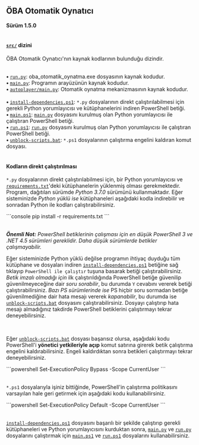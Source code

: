 <h2> ÖBA Otomatik Oynatıcı </h2>
<b> Sürüm 1.5.0 </b>
<br><br>

<h4><a href="/src/"><code>src/</code></a> dizini</h4>
<p> ÖBA Otomatik Oynatıcı'nın kaynak kodlarının bulunduğu dizindir. </p>
<br>
<b> • </b><code><a href="run.py">run.py</a></code>: oba_otomatik_oynatma.exe dosyasının kaynak kodudur.<br>
<b> • </b><code><a href="main.py">main.py</a></code>: Programın arayüzünün kaynak kodudur.<br>
<b> • </b><code><a href="autoplayer/main.py">autoplayer/main.py</a></code>: Otomatik oynatma mekanizmasının kaynak kodudur.<br><br>
<b> • </b><code><a href="install-dependencies.ps1">install-dependencies.ps1</a></code>:  <code>*.py</code> dosyalarının direkt 
çalıştırılabilmesi için gerekli Python yorumlayıcısı ve kütüphanelerini indiren PowerShell betiği.<br>
<b> • </b><code><a href="main.ps1">main.ps1</a></code>: <code><a href="main.py">main.py</a></code> dosyasını kurulmuş olan Python yorumlayıcısı ile çalıştıran PowerShell betiği.<br>
<b> • </b><code><a href="run.ps1">run.ps1</a></code>: <code><a href="run.py">run.py</a></code> dosyasını kurulmuş olan Python yorumlayıcısı ile çalıştıran PowerShell betiği.<br>
<b> • </b><code><a href="unblock-scripts.bat">unblock-scripts.bat</a></code>: <code>*.ps1</code> dosyalarının çalıştırma engelini kaldıran komut dosyası.<br><br>

<h4>Kodların direkt çalıştırılması</h4>
<p><code>*.py</code> dosyalarının direkt çalıştırılabilmesi için, bir Python yorumlayıcısı ve <code><a href="requirements.txt">requirements.txt</a></code>'deki kütüphanelerin yüklenmiş olması gerekmektedir. Program, dağıtılan sürümde <i>Python 3.7.0</i> sürümünü kullanmaktadır. Eğer sisteminizde <i>Python yüklü ise</i> kütüphaneleri aşağıdaki kodla indirebilir ve sonradan Python ile kodları çalıştırabilirsiniz.</p>
```console
pip install -r requirements.txt
```
<br><br>

<i><b>Önemli Not:</b> PowerShell betiklerinin çalışması için en düşük PowerShell 3 ve .NET 4.5 sürümleri gereklidir. Daha düşük sürümlerde betikler çalışmayabilir.</i>

<p>Eğer sisteminizde Python yüklü değilse programın ihtiyaç duyduğu tüm kütüphane ve dosyaları indiren <code><a href="install-dependencies.ps1">install-dependencies.ps1</a></code> betiğine sağ tıklayıp <code>PowerShell ile çalıştır</code> tuşuna basarak betiği çalıştırabilirsiniz. <i>Betik imzalı olmadığı için</i> ilk çalıştırıldığında PowerShell betiğe güvenilip güvenilmeyeceğine dair <i>soru sorabilir</i>, bu durumda <code>Y</code> cevabını vererek betiği çalıştırabilirsiniz. <i>Bazı PS sürümlerinde ise</i> PS hiçbir soru sormadan betiğe güvenilmediğine dair hata mesajı vererek <i>kapanabilir</i>, bu durumda ise <code><a href="unblock-scripts.bat">unblock-scripts.bat</a></code> dosyasını çalıştırabilirsiniz. Dosyayı çalıştırıp hata mesajı almadığınız takdirde PowerShell betiklerini çalıştırmayı tekrar deneyebilirsiniz.</p><br>

<p>Eğer <code><a href="unblock-scripts.bat">unblock-scripts.bat</a></code> dosyası başarısız olursa, aşağıdaki kodu PowerShell'i <b>yönetici yetkileriyle açıp</b> komut satırına girerek betik çalıştırma engelini kaldırabilirsiniz. Engeli kaldırdıktan sonra betikleri çalıştırmayı tekrar deneyebilirsiniz.</p>
```powershell
Set-ExecutionPolicy Bypass -Scope CurrentUser
```
<br><br>

<p><code>*.ps1</code> dosyalarıyla işiniz bittiğinde, PowerShell'in çalıştırma politikasını varsayılan hale geri getirmek için aşağıdaki kodu kullanabilirsiniz.</p>
```powershell
Set-ExecutionPolicy Default -Scope CurrentUser
```
<br><br>


<p><code><a href="install-dependencies.ps1">install-dependencies.ps1</a></code> dosyasını başarılı bir şekilde çalıştırıp gerekli kütüphaneleri ve Python yorumlayıcısını kurduktan sonra, <code><a href="main.py">main.py</a></code> ve <code><a href="run.py">run.py</a></code> dosyalarını çalıştırmak için <code><a href="main.ps1">main.ps1</a></code> ve <code><a href="main.ps1">run.ps1</a></code> dosyalarını kullanabilirsiniz.</p>